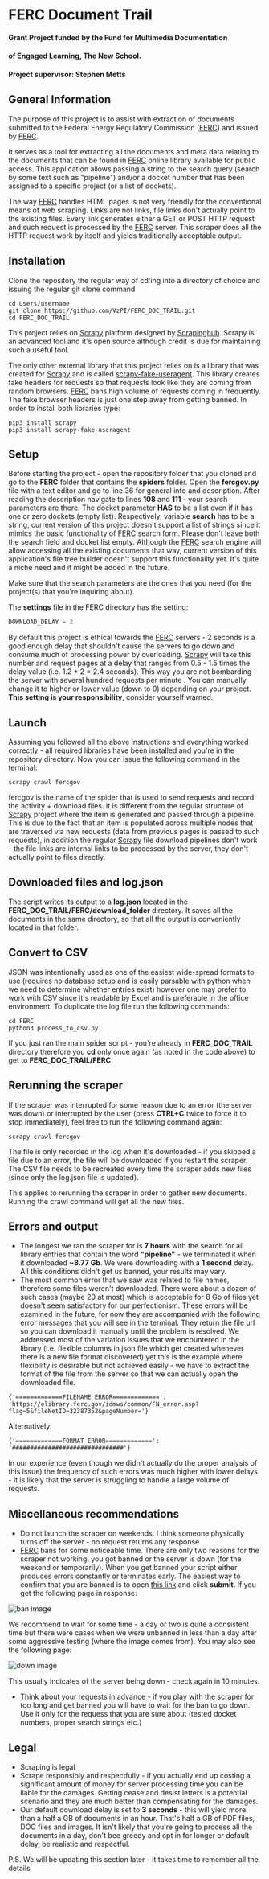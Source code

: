 # FERC Document Trail
#### Grant Project funded by the Fund for Multimedia Documentation
#### of Engaged Learning, The New School.
#### Project supervisor: Stephen Metts

## General Information

The purpose of this project is to assist with extraction of documents submitted to
the Federal Energy Regulatory Commission
([FERC](https://elibrary.ferc.gov/idmws/search/fercgensearch.asp)) and issued by
[FERC](https://elibrary.ferc.gov/idmws/search/fercgensearch.asp).

It serves as a tool for extracting all the documents and meta data relating to
the documents that can be found in
[FERC](https://elibrary.ferc.gov/idmws/search/fercgensearch.asp) online library
available for public access. This application allows passing
a string to the search query (search by some text such as "pipeline") and/or a
docket number that has been assigned to a specific project (or a list of dockets).

The way [FERC](https://elibrary.ferc.gov/idmws/search/fercgensearch.asp) handles
HTML pages is not very friendly for the conventional means of web scraping.
Links are not links, file links don't actually point to the
existing files. Every link generates either a GET or POST HTTP request and such
request is processed by the
[FERC](https://elibrary.ferc.gov/idmws/search/fercgensearch.asp) server.
This scraper does all the HTTP request work by itself and yields traditionally
acceptable output.

## Installation

Clone the repository the regular way of cd'ing into a directory of choice and
issuing the regular git clone command

```
cd Users/username
git clone https://github.com/VzPI/FERC_DOC_TRAIL.git   
cd FERC_DOC_TRAIL
```

This project relies on [Scrapy](https://scrapy.org) platform designed by
[Scrapinghub](https://scrapinghub.com). Scrapy is an advanced tool and it's open
source although credit is due for maintaining such a useful tool.

The only other external library that this project relies on is a library that
was created for [Scrapy](https://scrapy.org) and is called
[scrapy-fake-useragent](https://github.com/alecxe/scrapy-fake-useragent). This
library creates fake headers for requests so that requests look like they are
coming from random browsers.
[FERC](https://elibrary.ferc.gov/idmws/search/fercgensearch.asp) bans high
volume of requests coming in
frequently. The fake browser headers is just one step away from getting banned.
In order to install both libraries type:

```
pip3 install scrapy
pip3 install scrapy-fake-useragent
```

## Setup
Before starting the project - open the repository folder that you cloned and go
to the **FERC** folder that contains the **spiders** folder. Open the
**fercgov.py**
file with a text editor and go to line 36 for general info and description.
After reading the description navigate to lines **108** and **111** - your search
parameters are there. The docket parameter **HAS** to be a list even if it has one
or zero dockets (empty list). Respectively, variable **search** has to be a
string, current version of this project doesn't support a list of strings since
it mimics the basic functionality of
[FERC](https://elibrary.ferc.gov/idmws/search/fercgensearch.asp) search form. Please
don't leave both the search field and docket list empty. Although the
[FERC](https://elibrary.ferc.gov/idmws/search/fercgensearch.asp) search engine will
allow accessing all the existing documents that way, current version of this application's
file tree builder doesn't support this functionality yet. It's quite a niche need
and it might be added in the future.

Make sure that the search parameters are the ones that you need (for the
project(s) that you're inquiring about).

The **settings** file in the FERC directory has the setting:
``` python
DOWNLOAD_DELAY = 2
```
By default this project is ethical towards the
[FERC](https://elibrary.ferc.gov/idmws/search/fercgensearch.asp) servers - 2
seconds is a good enough delay that shouldn't cause
the servers to go down and consume much of processing power by overloading.
[Scrapy](https://scrapy.org) will take this number and request pages at a delay
that ranges from 0.5 - 1.5 times the delay value (i.e. 1.2 * 2 = 2.4 seconds).
This way you are not bombarding the server with several hundred requests per minute
. You can manually change it to higher or lower value (down to 0) depending on your
project. **This setting is your responsibility**, consider yourself warned.

## Launch
Assuming you followed all the above instructions and everything worked correctly -
all required libraries have been installed and you're in the repository directory.
Now you can issue the following command in the terminal:

```
scrapy crawl fercgov
```
fercgov is the name of the spider that is used to send requests and record the
activity + download files. It is different from the regular structure of
[Scrapy](https://scrapy.org) project where the item is generated and passed
through a pipeline. This is due to the fact that an item is populated across
multiple nodes that are traversed via new requests (data from previous pages is
passed to such requests), in addition the regular
[Scrapy](https://scrapy.org) file download pipelines don't work - the file links
are internal links to be processed by the server, they don't actually point to
files directly.

## Downloaded files and log.json
The script writes its output to a **log.json** located in the
**FERC_DOC_TRAIL/FERC/download_folder**
directory. It saves all the documents in the same directory, so that all the output
is conveniently located in that folder.

## Convert to CSV
JSON was intentionally used as one of the easiest wide-spread formats
to use (requires no database setup and is easily parsable with python when we
need to determine whether entries exist) however one may prefer to work with CSV
since it's readable by Excel and is preferable in the office environment. To
duplicate the log file run the following commands:
```
cd FERC
python3 process_to_csv.py
```
If you just ran the main spider script - you're already in **FERC_DOC_TRAIL** directory
therefore you **cd** only once again (as noted in the code above) to get to
**FERC_DOC_TRAIL/FERC**

## Rerunning the scraper
If the scraper was interrupted for some reason due to an error (the server was down)
or interrupted by the user (press **CTRL+C** twice to force it to stop immediately),
feel free to run the following command again:
```
scrapy crawl fercgov
```

The file is only recorded in the log when it's downloaded - if you skipped a file
due to an error, the file will be downloaded if you restart the scraper. The CSV
file needs to be recreated every time the scraper adds new files (since only the
  log.json file is updated).

This applies to rerunning the scraper in order to gather new documents. Running the
crawl command will get all the new files.


## Errors and output
* The longest we ran the scraper for is **7 hours** with the search for all library
entries that contain the word **"pipeline"** - we terminated it when it downloaded
**~8.77 Gb**. We were downloading with a **1 second** delay. All this conditions didn't
get us banned, your results may vary.
* The most common error that we saw was related to file names, therefore some files
weren't downloaded. There were about a dozen of such cases (maybe 20 at most) which
is acceptable for 8 Gb of files yet doesn't seem satisfactory for our perfectionism.
These errors will be examined in the future, for now they are accompanied with the following
error messages that you will see in the terminal. They return the file url so you can
download it manually until the problem is resolved. We addressed most of the variation
issues that we encountered in the library (i.e. flexible columns in json file which
get created whenever there is a new file format discovered) yet this is the example where
flexibility is desirable but not achieved easily - we have to extract the format of the
file from the server so that we can actually open the downloaded file.

```
{'=============FILENAME ERROR=============': 'https://elibrary.ferc.gov/idmws/common/FN_error.asp?flag=5&fileNetID=32387352&pageNumber='}
```
Alternatively:
```
{'=============FORMAT ERROR=============': '###############################'}
```
In our experience (even though we didn't actually do the proper analysis of this issue)
the frequency of such errors was much higher with lower delays - it is likely that
the server is struggling to handle a large volume of requests.

## Miscellaneous recommendations
* Do not launch the scraper on weekends. I think someone physically turns off
the server - no request returns any response
* [FERC](https://elibrary.ferc.gov/idmws/search/fercgensearch.asp) bans for some
noticeable time. There are only two reasons for the scraper not working: you got banned or
the server is down (for the weekend or temporarily). When you get banned your script
either produces errors constantly or terminates early. The easiest way to confirm that you are
banned is to open [this link](https://elibrary.ferc.gov/idmws/search/fercgensearch.asp)
and click **submit**. If you get the following page in response:


![ban image](https://i.imgur.com/3aiNZJb.jpg "ban image")


We recommend to wait for some time - a day or two is quite a consistent time but
there were cases when we were unbanned in less than a day after some aggressive
testing (where the image comes from).
You may also see the following page:


![down image](https://i.imgur.com/AjHdNRQ.png "down image")


This usually indicates of the server being down - check again in 10 minutes.


  * Think about your requests in advance - if you play with the scraper for too
long and get banned you will have to wait for the ban to go down. Use it only
for the requess that you are sure about (tested docket numbers, proper search
strings etc.)


## Legal
* Scraping is legal
* Scrape responsibly and respectfully - if you actually end up costing a significant amount of money
for server processing time you can be liable for the damages. Getting cease and desist letters
is a potential scenario and they are much better than compensating for the damages.
* Our default download delay is set to **3 seconds** - this will yield more than a half a GB
of documents in an hour. That's half a GB of PDF files, DOC files and images. It isn't
likely that you're going to process all the documents in a day, don't bee greedy
and opt in for longer or default delay, be realistic and respectful.



P.S. We will be updating this section later - it takes time to remember all the
details
